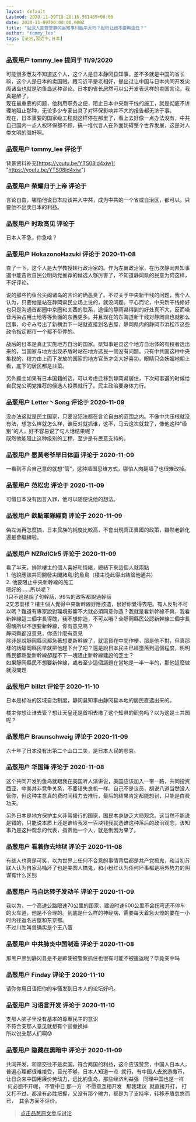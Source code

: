 ```yaml
---
layout: default
Lastmod: 2020-11-09T18:20:16.561469+00:00
date: 2020-11-09T00:00:00.000Z
title: "就没人能管管静冈县知事川胜平太吗？起码让他不要再连任？"
author: "tommy_lee"
tags: [法治,習近平,日本]
---
```



### 品葱用户 **tommy_lee** 提问于 11/9/2020
    
可能很多葱友不知道这个人，这个人是日本静冈县知事，差不多就是中国的省长嘛，这个人是日本的卖国贼，跟习近平是老相好，提出过让中国与日本共同开发尖阁诸岛也就是钓鱼岛这种谬论。日本的省长居然可以公开发表这样的卖国言论，我真是醉了。  
现在最重要的问题，他利用职务之便，阻止日本中央新干线的施工，就是彻底不讲理地阻止那种，无论多少专家出具了对环保影响并不大的报告都无济于事。  
现在，日本重要的国家级工程就这样停在那里了，看上去好像一点办法没有，中共自己国内一点人权环保都不顾，搞一堆代言人在外面妨碍整个世界发展，这是对人类文明的强奸啊。
    
                

### 品葱用户 **tommy_lee** 评论于 
        
背景资料补充[https://youtu.be/YTS08ld4xiw]( "https://youtu.be/YTS08ld4xiw")
        
                

### 品葱用户 **荣耀归于上帝** 评论于 
        
言论自由，哪怕他说日本应该并入中共，成为中共的一个省或自治区，都可以。只要他不出卖日本的利益。
        
                

### 品葱用户 **时政高见** 评论于 
        
日本人不急，你急啥？
        
                

### 品葱用户 **HokazonoHazuki** 评论于 2020-11-08
        
查了一下，这个人是大学教授转行政治家的。作为左翼政治家，在历次静岡県知事選中能击败自民公明两党推荐的候选人够厉害了，不知道静岡県的民意为何这样，不好评论。  
  
说的那些钓鱼台尖阁诸岛的言论的确恶臭了。不过关于中央新干线的问题，我个人认为，只要他是站在静岡県民立场上说的，就没问题。平心而论，中央新干线修好也只是沟通首都圈中京圈和关西的联系，途径的静岡県得到的好处真不大，反而噪音污染占用土地等等负面的东西更多。并且现在的东海道新干线对静岡県也就那么回事，のぞみ号出了新横浜下一站就直接到名古屋，静岡県内的静岡市浜松市这些政令指定都市一个都不带停的。  
  
战后的日本是真正实施地方自治的国家。県知事是县这个地方自治体的有权者选出来的，当国家与地方出现矛盾时站在地方选民一侧没有问题。只有中共国这种中央集权的，权力由上而下发放的国家的地方官员才会大好喜功，眼睛只会妖媚地朝上看，底下的居民都是韭菜。  
  
另外题主如果有日本国籍的话，可以考虑迁移到静岡県居住，下次知事選的时候给自民党公明党推荐的候选人投票就行了。民主政治要身体力行。
        
                

### 品葱用户 **Letter丶Song** 评论于 2020-11-09
        
没办法这就是民主国家，只要没犯法都在言论自由的范围之内。不像中共压根就没有法，想怎么样就怎么样，谁反对就抓谁，这不，马云这次就栽了，像他这种“级别”的人，好不容易说了句人话结果呢？  
既然他能阻止这种级别的工程，至少是有民意支持的。
        
                

### 品葱用户 **愿黄老爷早日体面** 评论于 2020-11-09
        
一看到不合自己意的就想“管”，这种墙国思维方式，哪怕人肉翻墙了也很难改掉。
        
                

### 品葱用户 **范松忠** 评论于 2020-11-09
        
可惜日本没有因言入罪，他可以随便说他的想法。
        
                

### 品葱用户 **欽點軍隊經商** 评论于 2020-11-09
        
偽左派再怎麼搞，日本民族的純度比較高，不會出現真正賣國的政策，雖然老齡化還是會繼續啦。
        
                

### 品葱用户 **NZRdlClr5** 评论于 2020-11-09
        
看了半天，排除樓主的個人喜好和情緒，總結下來這個人就兩點  
1\. 他說應該共同開發尖閣諸島/釣魚島（樓主從此得出結論他通共）  
2\. 他要阻止中央新幹線的施工  
嗯好的……所以呢？  
1只不過是說了句幹話，99%的政客都說過幹話  
2又怎麼樣？樓主個人覺得中央新幹線好應該造，很好你覺得去吧。有人反對不可以嗎？難道有專家說對環境影響不大就必須同意你造？我就是看新幹線不爽，我看新幹線這三個字長得醜，我不想你造，不可以哦？全靜岡縣民公認新幹線三個字長得醜所以不想要新幹線，你有意見嗎？  
靜岡縣都沒意見，你憑什麼有意見  
除非是說靜岡縣民都急著想要新幹線了，就這貨在中間作梗，那是他不對，但真那樣的話靜岡縣民早就把他趕下台了吧？還是說日本民主已經墮落到這個程度，明明縣民都熱愛新幹線卻趕不下一塊阻止新幹線建設的芝士？  
如果靜岡縣民不想要新幹線，或者至少這個議題在當地是一半一半的，那他這麼做就沒問題
        
                

### 品葱用户 **billzt** 评论于 2020-11-10
        
日本是标准的区域自治制度，静冈县知事由静冈县本地的居民直选出来的。  
  
楼主你想让谁去管？想让天皇还是首相去撤了这个知县的职务吗？以为这是土共国呢？
        
                

### 品葱用户 **Braunschweig** 评论于 2020-11-09
        
六十年了日本没有出第二个山口二矢，是日本人民的悲哀。
        
                

### 品葱用户 **华国锋** 评论于 2020-11-08
        
这个共同开发钓鱼岛就跟我在美国听人演讲说，美国应该加入一带一路，共同投资西亚，中美并非竞争关系，不要错失良机一样。自己不是议员，胡说八道当然没人管你，但这种主意真的费时间精力去推行，最后的结果肯定都能想到，只能是白费功夫。  
  
另外日本是地方保护主义非常盛行的国家，国民本身缺乏大局观念。这当然不能说是错的，只能说本质上还是谁给我发一百块钱我就选谁这种落后的政治观念，该知事乃是这种观念的代表，指责他一个人，就是倒因为果了。
        
                

### 品葱用户 **看着你去地狱** 评论于 2020-11-08
        
有些人也真是可笑，以为世界上任何不合意的事情背后都是共产党捣鬼，和当初苏联人认为自家马桶坏了也是美国人搞鬼，和小粉红认为任何坏事都是境外势力的阴谋有什么区别
        
                

### 品葱用户 **马自达转子发动羊** 评论于 2020-11-09
        
我以为，一个高速公路限速70公里的国家，建设时速600公里不会拐弯还不停车的火车道，他是不合理的。到底是什么样的神经病，需要每天着急火燎的要在一小时内往返名古屋和东京都。  
不过川胜叫兽确实是个王八蛋
        
                

### 品葱用户 **中共肺炎中国制造** 评论于 2020-11-08
        
那黑户黑到静冈县是不是即使被警察抓住也很有可能不被遣返呢？毕竟亲中吗
        
                

### 品葱用户 **Finday** 评论于 2020-11-10
        
请你你用日语把你的牢骚发到日本人的论坛好吗。
        
                

### 品葱用户 **习语言开发** 评论于 2020-11-10
        
支那人脑子里没有基本的尊重民主的意识  
不符合支那人意见就想有个官撤换掉  
所以说支那人们啊😓
        
                

### 品葱用户 **隐藏在黑暗中** 评论于 2020-11-09
        
共同开发，和谐交往不是卖国，符合两国的利益，这个应该赞赏，中国人日本人，普遍心理都很难接受，目光不够，日本人知道一点  就行，有中国人去旅游撒币，让日企来中国用廉价劳动力，远比钓鱼岛，那些经济利益强   同理中国也是一样   何必想不开呢， 不管中日 那一方   不愿意互相开发   那我建议  就直接开打， 打又打不过，都没有必胜把握，又没有那个魄力，都是为了支持率，转移矛盾忽悠而已，  其余方面不评价。
        
                





> [点击品葱原文参与讨论](https://pincong.rocks/question/33263)

